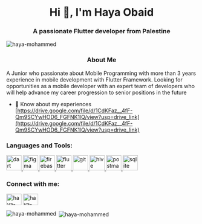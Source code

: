 <h1 align="center">Hi 👋, I'm Haya Obaid</h1>
<h3 align="center">A passionate Flutter developer from Palestine</h3>

<p align="left"> <img src="https://komarev.com/ghpvc/?username=haya-mohammed&label=Profile%20views&color=0e75b6&style=flat" alt="haya-mohammed" /> </p>

<h3 align="center">About Me</h3>
<p align="left">  A Junior who passionate about Mobile Programming with more than 3 years experience in mobile development with Flutter Framework.
 Looking for opportunities as a mobile developer with an expert team of developers who will help advance my career progression to senior positions in the future </p>


- 📄 Know about my experiences [https://drive.google.com/file/d/1CdKFaz__4fF-Qm9SCYwHOD6_FGFNK1lQ/view?usp=drive_link](https://drive.google.com/file/d/1CdKFaz__4fF-Qm9SCYwHOD6_FGFNK1lQ/view?usp=drive_link)



<h3 align="left">Languages and Tools:</h3>
<p align="left"> <a href="https://dart.dev" target="_blank" rel="noreferrer"> <img src="https://www.vectorlogo.zone/logos/dartlang/dartlang-icon.svg" alt="dart" width="40" height="40"/> </a> <a href="https://www.figma.com/" target="_blank" rel="noreferrer"> <img src="https://www.vectorlogo.zone/logos/figma/figma-icon.svg" alt="figma" width="40" height="40"/> </a> <a href="https://firebase.google.com/" target="_blank" rel="noreferrer"> <img src="https://www.vectorlogo.zone/logos/firebase/firebase-icon.svg" alt="firebase" width="40" height="40"/> </a> <a href="https://flutter.dev" target="_blank" rel="noreferrer"> <img src="https://www.vectorlogo.zone/logos/flutterio/flutterio-icon.svg" alt="flutter" width="40" height="40"/> </a> <a href="https://git-scm.com/" target="_blank" rel="noreferrer"> <img src="https://www.vectorlogo.zone/logos/git-scm/git-scm-icon.svg" alt="git" width="40" height="40"/> </a> <a href="https://hive.apache.org/" target="_blank" rel="noreferrer"> <img src="https://www.vectorlogo.zone/logos/apache_hive/apache_hive-icon.svg" alt="hive" width="40" height="40"/> </a> <a href="https://postman.com" target="_blank" rel="noreferrer"> <img src="https://www.vectorlogo.zone/logos/getpostman/getpostman-icon.svg" alt="postman" width="40" height="40"/> </a> <a href="https://www.sqlite.org/" target="_blank" rel="noreferrer"> <img src="https://www.vectorlogo.zone/logos/sqlite/sqlite-icon.svg" alt="sqlite" width="40" height="40"/> </a> </p>


<h3 align="left">Connect with me:</h3>
<p align="left">
<a href="https://linkedin.com/in/haya-obaid-01300625b" target="blank"><img align="center" src="https://raw.githubusercontent.com/rahuldkjain/github-profile-readme-generator/master/src/images/icons/Social/linked-in-alt.svg" alt="haya-obaid-01300625b" height="30" width="40" /></a>
<a href="https://stackoverflow.com/users/haya-mohammed" target="blank"><img align="center" src="https://raw.githubusercontent.com/rahuldkjain/github-profile-readme-generator/master/src/images/icons/Social/stack-overflow.svg" alt="haya-mohammed" height="30" width="40" /></a>
</p>


<p><img align="left" src="https://github-readme-stats.vercel.app/api/top-langs?username=haya-mohammed&show_icons=true&locale=en&layout=compact" alt="haya-mohammed" /></p>

<p>&nbsp;<img align="center" src="https://github-readme-stats.vercel.app/api?username=haya-mohammed&show_icons=true&locale=en" alt="haya-mohammed" /></p>
